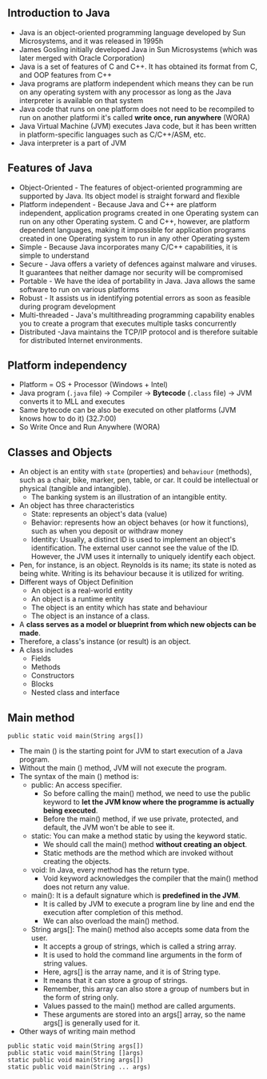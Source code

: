 ## Introduction to Java
- Java is an object-oriented programming language developed by Sun Microsystems, and it was released in 1995h
- James Gosling initially developed Java in Sun Microsystems (which was later merged with Oracle Corporation)
- Java is a set of features of C and C++. It has obtained its format from C, and OOP features from C++
- Java programs are platform independent which means they can be run on any operating system with any processor as long as the Java interpreter is available on that system
- Java code that runs on one platform does not need to be recompiled to run on another platformi it's called **write once, run anywhere** (WORA)
- Java Virtual Machine (JVM) executes Java code, but it has been written in platform-specific languages such as C/C++/ASM, etc. 
- Java interpreter is a part of JVM

## Features of Java
- Object-Oriented - The features of object-oriented programming are supported by Java. Its object model is straight forward and flexible
- Platform independent - Because Java and C++ are platform independent, application programs created in one Operating system can run on any other Operating system. C and C++, however, are platform dependent languages, making it impossible for application programs created in one Operating system to run in any other Operating system
- Simple - Because Java incorporates many C/C++ capabilities, it is simple to understand
- Secure - Java offers a variety of defences against malware and viruses. It guarantees that neither damage nor security will be compromised
- Portable - We have the idea of portability in Java. Java allows the same software to run on various platforms
- Robust - It assists us in identifying potential errors as soon as feasible during program development
- Multi-threaded - Java's multithreading programming capability enables you to create a program that executes multiple tasks concurrently
- Distributed -Java maintains the TCP/IP protocol and is therefore suitable for distributed Internet environments.

## Platform independency
- Platform = OS + Processor (Windows + Intel)
- Java program (`.java` file) -> Compiler -> **Bytecode** (`.class` file) -> JVM converts it to MLL and executes
- Same bytecode can be also be executed on other platforms (JVM knows how to do it) (32.7:00)
- So Write Once and Run Anywhere (WORA)

## Classes and Objects
- An object is an entity with `state` (properties) and `behaviour` (methods), such as a chair, bike, marker, pen, table, or car. It could be intellectual or physical (tangible and intangible).
  - The banking system is an illustration of an intangible entity.
- An object has three characteristics
  - State: represents an object's data (value)
  - Behavior: represents how an object behaves (or how it functions), such as when you deposit or withdraw money
  - Identity: Usually, a distinct ID is used to implement an object's identification. The external user cannot see the value of the ID. However, the JVM uses it internally to uniquely identify each object.
- Pen, for instance, is an object. Reynolds is its name; its state is noted as being white. Writing is its behaviour because it is utilized for writing.
- Different ways of Object Definition
  - An object is a real-world entity
  - An object is a runtime entity
  - The object is an entity which has state and behaviour
  - The object is an instance of a class.
- A **class serves as a model or blueprint from which new objects can be made**.
- Therefore, a class's instance (or result) is an object.
- A class includes
  - Fields
  - Methods
  - Constructors
  - Blocks
  - Nested class and interface

## Main method
`public static void main(String args[])`
- The main () is the starting point for JVM to start execution of a Java program. 
- Without the main () method, JVM will not execute the program. 
- The syntax of the main () method is: 
  - public: An access specifier. 
    - So before calling the main() method, we need to use the public keyword to **let the JVM know where the programme is actually being executed**. 
    - Before the main() method, if we use private, protected, and default, the JVM won't be able to see it.
  - static: You can make a method static by using the keyword static. 
    - We should call the main() method **without creating an object**. 
    - Static methods are the method which are invoked without creating the objects.
  - void: In Java, every method has the return type. 
    - Void keyword acknowledges the compiler that the main() method does not return any value.
  - main(): It is a default signature which is **predefined in the JVM**. 
    - It is called by JVM to execute a program line by line and end the execution after completion of this method. 
    - We can also overload the main() method.
  - String args[]: The main() method also accepts some data from the user. 
    - It accepts a group of strings, which is called a string array. 
    - It is used to hold the command line arguments in the form of string values.
    - Here, agrs[] is the array name, and it is of String type. 
    - It means that it can store a group of strings. 
    - Remember, this array can also store a group of numbers but in the form of string only. 
    - Values passed to the main() method are called arguments. 
    - These arguments are stored into an args[] array, so the name args[] is generally used for it.
- Other ways of writing main method
```
public static void main(String args[])
public static void main(String []args)
static public void main(String args[])
static public void main(String ... args)
```

